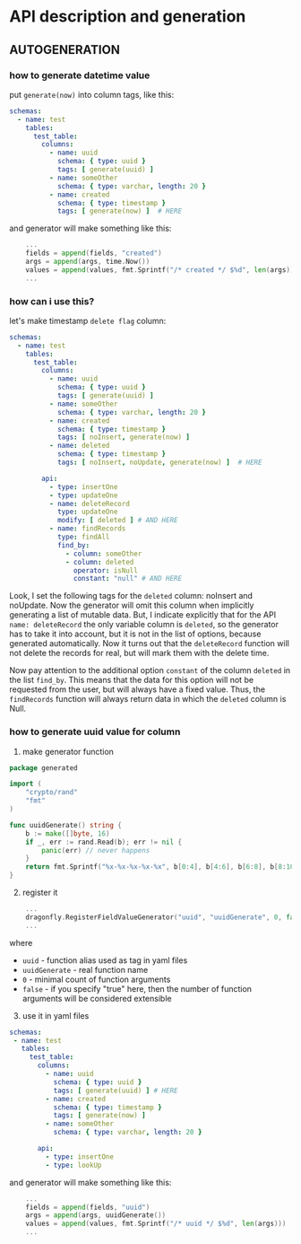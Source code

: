 # API description and generation  


## AUTOGENERATION  

### how to generate datetime value

put `generate(now)` into column tags, like this:

```yaml
schemas:
  - name: test
    tables:
      test_table:
        columns:
          - name: uuid
            schema: { type: uuid }
            tags: [ generate(uuid) ]
          - name: someOther
            schema: { type: varchar, length: 20 }
          - name: created
            schema: { type: timestamp }
            tags: [ generate(now) ]  # HERE
```

and generator will make something like this:

```go
    ...
	fields = append(fields, "created")
	args = append(args, time.Now())
	values = append(values, fmt.Sprintf("/* created */ $%d", len(args)))
    ...
```

### how can i use this?

let's make timestamp `delete flag` column:

```yaml
schemas:
  - name: test
    tables:
      test_table:
        columns:
          - name: uuid
            schema: { type: uuid }
            tags: [ generate(uuid) ]
          - name: someOther
            schema: { type: varchar, length: 20 }
          - name: created
            schema: { type: timestamp }
            tags: [ noInsert, generate(now) ]
          - name: deleted
            schema: { type: timestamp }
            tags: [ noInsert, noUpdate, generate(now) ]  # HERE

        api:
          - type: insertOne
          - type: updateOne
          - name: deleteRecord
            type: updateOne
            modify: [ deleted ] # AND HERE
          - name: findRecords
            type: findAll
            find_by:
              - column: someOther
              - column: deleted
                operator: isNull
                constant: "null" # AND HERE
```

Look, I set the following tags for the `deleted` column: noInsert and noUpdate.
Now the generator will omit this column when implicitly generating a list of mutable data.
But, I indicate explicitly that for the API `name: deleteRecord` the only variable column is `deleted`, so the generator has to take it into account, but it is not in the list of options, because generated automatically.
Now it turns out that the `deleteRecord` function will not delete the records for real, but will mark them with the delete time.

Now pay attention to the additional option `constant` of the column `deleted` in the list `find_by`.
This means that the data for this option will not be requested from the user, but will always have a fixed value.
Thus, the `findRecords` function will always return data in which the `deleted` column is Null.


### how to generate uuid value for column

1. make generator function  


```go
package generated

import (
	"crypto/rand"
	"fmt"
)

func uuidGenerate() string {
	b := make([]byte, 16)
	if _, err := rand.Read(b); err != nil {
		panic(err) // never happens
	}
	return fmt.Sprintf("%x-%x-%x-%x-%x", b[0:4], b[4:6], b[6:8], b[8:10], b[10:])
}
```

2. register it  


```go
    ...
    dragonfly.RegisterFieldValueGenerator("uuid", "uuidGenerate", 0, false)
    ...
```

where  

 - `uuid` - function alias used as tag in yaml files
 - `uuidGenerate` - real function name
 - `0` - minimal count of function arguments
 - `false` - if you specify "true" here, then the number of function arguments will be considered extensible
 
 3. use it in yaml files
 
 ```yaml
schemas:
  - name: test
    tables:
      test_table:
        columns:
          - name: uuid
            schema: { type: uuid }
            tags: [ generate(uuid) ] # HERE
          - name: created
            schema: { type: timestamp }
            tags: [ generate(now) ]
          - name: someOther
            schema: { type: varchar, length: 20 }

        api:
          - type: insertOne
          - type: lookUp
```

and generator will make something like this:

```go
    ...
    fields = append(fields, "uuid")
    args = append(args, uuidGenerate())
    values = append(values, fmt.Sprintf("/* uuid */ $%d", len(args)))
    ...
```